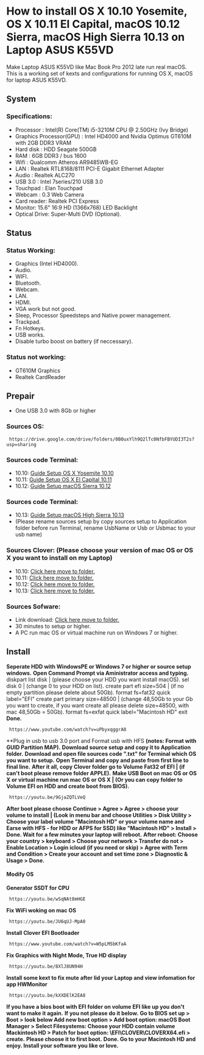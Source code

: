 # How to install OS X 10.10 Yosemite, OS X 10.11 El Capital, macOS 10.12 Sierra, macOS High Sierra 10.13 on Laptop ASUS K55VD

Make Laptop ASUS K55VD like Mac Book Pro 2012 late run real macOS.
This is a working set of kexts and configurations for running OS X, macOS for laptop ASUS K55VD.


## System
### Specifications:
  - Processor : Intel(R) Core(TM) i5-3210M CPU @ 2.50GHz (Ivy Bridge)
  - Graphics Processor(GPU) : Intel HD4000 and Nvidia Optimus GT610M with 2GB DDR3 VRAM
  - Hard disk : HDD Seagate 500GB
  - RAM : 6GB DDR3 / bus 1600
  - Wifi : Qualcomm Atheros AR9485WB-EG
  - LAN : Realtek RTL8168/8111 PCI-E Gigabit Ethernet Adapter
  - Audio : Realtek ALC270
  - USB 3.0 : Intel 7series/210 USB 3.0
  - Touchpad : Elan Touchpad
  - Webcam : 0.3 Web Camera
  - Card reader: Realtek PCI Express
  - Monitor: 15.6" 16:9 HD (1366x768) LED Backlight
  - Optical Drive: Super-Multi DVD (Optional).

## Status
### Status Working:
  - Graphics (Intel HD4000).
  - Audio.
  - WIFI.
  - Bluetooth.
  - Webcam.
  - LAN.
  - HDMI.
  - VGA work but not good.
  - Sleep, Processor Speedsteps and Native power management.
  - Trackpad.
  - Fn Hotkeys.
  - USB works.
  - Disable turbo boost on battery (if neccessary).

### Status not working:
  - GT610M Graphics
  - Realtek CardReader
 
## Prepair
  - One USB 3.0 with 8Gb or higher

### Sources OS:
     https://drive.google.com/drive/folders/0B0uxYlh9Q2lTc0NfbFBYUDI3T2s?usp=sharing

### Sources code Terminal: 
   - 10.10: <a href="/Command Prompt/Guide Setup OS X Yosemite 10.10.txt">Guide Setup OS X Yosemite 10.10</a>
   - 10.11: <a href="/Command Prompt/Guide Setup OS X El Capital 10.11.txt">Guide Setup OS X El Capital 10.11</a>
   - 10.12: <a href="/Command Prompt/Guide Setup macOS Sierra 10.12.txt">Guide Setup macOS Sierra 10.12</a>
### Sources code Terminal:
  - 10.13: <a href="/Command Prompt/Guide Setup macOS High Sierra 10.13.txt">Guide Setup macOS High Sierra 10.13</a>
  - (Please rename sources setup by copy sources setup to Application folder before run Terminal, rename UsbName or Usb or Usbmac to your usb name)

### Sources Clover: (Please choose your version of mac OS or OS X you want to install on my Laptop)
  - 10.10: <a href="/10.10">Click here move to folder.</a>
  - 10.11: <a href="/10.11">Click here move to folder.</a>
  - 10.12: <a href="/10.12">Click here move to folder.</a>
  - 10.13: <a href="/10.13">Click here move to folder.</a>

### Sources Sofware:
  - Link download: <a href="/Software">Click here move to folder.</a>
  - 30 minutes to setup or higher.
  - A PC run mac OS or virtual machine run on Windows 7 or higher.

 
## Install
  **Seperate HDD with WindowsPE or Windows 7 or higher or source setup windows.**
  **Open Command Prompt via Aministrator access and typing.**
    diskpart
    list disk | (please choose your HDD you want install macOS).
    sel disk 0 | (change 0 to your HDD on list).
    create part efi size=504 | (if no empty partition please delete about 50Gb).
    format fs=fat32 quick label="EFI"
    create part primary size=48500 | (change 48,50Gb to your Gb you want to create, if you want create all please delete size=48500, with mac 48,50Gb = 50Gb).
    format fs=exfat quick label="Macintosh HD"
    exit
  **Done.**

     https://www.youtube.com/watch?v=uPbyxqggrA8

  **Plug in usb to usb 3.0 port and Format usb  with HFS **(notes: Format with GUID Partition MAP).**
  **Download source setup and copy it to Application folder.**
  **Download and open file sources code ".txt" for Terminal which OS you want to setup.**
  **Open Terminal and copy and paste from first line to final line.**
  **After it all, copy Clover folder go to Volume Fat32 of EFI | (if can't boot please remove folder APPLE).**
  **Make USB Boot on mac OS or OS X or virtual machine run mac OS or OS X | (Or you can copy folder to Volume EFI on HDD and create boot from BIOS).**

     https://youtu.be/9GjaZQTLVeQ

  **After boot please choose Continue > Agree > Agree > choose your volume to install | (Look in menu bar and choose Utilities > Disk Utility > Choose your label volume "Macintosh HD" or your volume name and Earse with HFS - for HDD or AFPS for SSD) like "Macintosh HD" > Install > Done. Wait for a few minutes your laptop will reboot.**
  **After reboot: Choose your country > keyboard > Choose your network > Transfer do not > Enable Location > Login icloud (if you need or skip) > Agree with Term and Condition > Create  your account and set time zone > Diagnostic & Usage > Done.**

#### Modify OS
  **Generator SSDT for CPU**

     https://youtu.be/wSqNAt8mHGE

  **Fix WiFi woking on mac OS**

     https://youtu.be/JU6qUJ-MpA0

 **Install Clover EFI Bootloader** 

     https://www.youtube.com/watch?v=W5pLM5bKfaA

  **Fix Graphics with Night Mode, True HD display**

     https://youtu.be/8XlJ8UN94H

  **Install some kext to fix mute after lid your Laptop and view infomation for app HWMonitor** 

     https://youtu.be/kXXDElK2EA8
     
  **If you have a bios boot with EFI folder on volume EFI like up you don't want to make it again.**
  **If you not please do it below.**
  **Go to BIOS set up > Boot > look below Add new boot option > Add boot option: macOS Boot Manager > Select Filesystems: Choose your HDD contain volume Mackintosh HD > Patch for boot option: \EFI\CLOVER\CLOVERX64.efi > create.** 
  **Please choose it to first boot.**
  **Done. Go to your Macintosh HD and enjoy. Install your software you like or love.**






